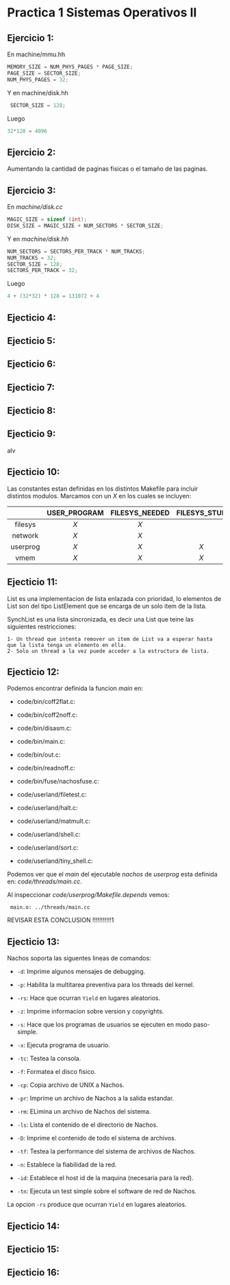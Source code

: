 # Practica 1 Sistemas Operativos II
 
## Ejercicio 1:
En machine/mmu.hh

```c
MEMORY_SIZE = NUM_PHYS_PAGES * PAGE_SIZE;
PAGE_SIZE = SECTOR_SIZE;
NUM_PHYS_PAGES = 32;
```
Y en machine/disk.hh
```c
 SECTOR_SIZE = 128;
```
Luego 
```c 
32*128 = 4096
```
## Ejercicio 2:

 Aumentando la cantidad de paginas fisicas o el tamaño de las paginas.

## Ejercicio 3:

En *machine/disk.cc*
```c
MAGIC_SIZE = sizeof (int);
DISK_SIZE = MAGIC_SIZE + NUM_SECTORS * SECTOR_SIZE;
```

Y en *machine/disk.hh*

```c
NUM_SECTORS = SECTORS_PER_TRACK * NUM_TRACKS;
NUM_TRACKS = 32;
SECTOR_SIZE = 128;
SECTORS_PER_TRACK = 32;
```
Luego
```c
4 + (32*32) * 128 = 131072 + 4
```

## Ejecticio 4:
## Ejecticio 5:
## Ejecticio 6:
## Ejecticio 7:
## Ejecticio 8:
## Ejecticio 9:
alv
## Ejecticio 10:

Las constantes estan definidas en los distintos Makefile para incluir distintos modulos.
Marcamos con un *X* en los cuales se incluyen:

|   	    |  USER_PROGRAM 	| FILESYS_NEEDED  	|  FILESYS_STUB |  NETWORK 	|
|:-:	    |:-:	            |:-:	            |:-:        	|:-:    	|
|   filesys	|  *X* 	            |   *X*	            |           	|          	|
|   network	|  *X*	            |   *X*	            |             	|   *X*   	|
|   userprog|  *X*	            |   *X*          	|   *X*       	|   	    |
|   vmem	|  *X*	            |   *X* 	        |      *X*	    |          	|
## Ejecticio 11:
List es una implementacion de lista enlazada con prioridad, lo elementos de List son del tipo ListElement que se encarga de un solo item de la lista.

SynchList es una lista sincronizada, es decir una List que teine las siguientes restricciones:

    1- Un thread que intenta remover un item de List va a esperar hasta que la lista tenga un elemento en ella.
    2- Solo un thread a la vez puede acceder a la estructura de lista.
## Ejecticio 12:
Podemos encontrar definida la funcion *main* en:


- code/bin/coff2flat.c:

- code/bin/coff2noff.c:

- code/bin/disasm.c:

- code/bin/main.c:

- code/bin/out.c:

- code/bin/readnoff.c:

- code/bin/fuse/nachosfuse.c:

- code/userland/filetest.c:

- code/userland/halt.c:

- code/userland/matmult.c:

- code/userland/shell.c:

- code/userland/sort.c:

- code/userland/tiny_shell.c:
  
Podemos ver que el *main* del ejecutable *nachos* de *userprog* esta definida en:
*code/threads/main.cc*.

Al inspeccionar *code/userprog/Makefile.depends* vemos:
 ```{c}
  main.o: ../threads/main.cc 
  ```

REVISAR ESTA CONCLUSION !!!!!!!!!!!1

## Ejecticio 13:
Nachos soporta las siguentes lineas de comandos: 

 * `-d`: Imprime algunos mensajes de debugging.

 * `-p`: Habilita la multitarea preventiva para los threads del kernel.

 * `-rs`: Hace que ocurran `Yield` en lugares aleatorios.

 * `-z`: Imprime informacion sobre version y copyrights.

 * `-s`: Hace que los programas de usuarios se ejecuten en modo paso-simple.

 * `-x`: Ejecuta programa de usuario.

 * `-tc`: Testea la consola.

 * `-f`: Formatea el disco fisico.

 * `-cp`: Copia archivo de UNIX a Nachos.

 * `-pr`: Imprime un archivo de Nachos a la salida estandar.

 * `-rm`: ELimina un archivo de Nachos del sistema.

 * `-ls`: Lista el contenido de el directorio de Nachos.

 * `-D`: Imprime el contenido de todo el sistema de archivos.

 * `-tf`: Testea la performance del sistema de archivos de Nachos.

 * `-n`: Establece la fiabilidad de la red.

 * `-id`: Establece el host id de la maquina (necesaria para la red).

 * `-tn`: Ejecuta un test simple sobre el software de red de Nachos.

La opcion `-rs` produce que ocurran `Yield` en lugares aleatorios.

## Ejecticio 14:
## Ejecticio 15:
## Ejecticio 16:
